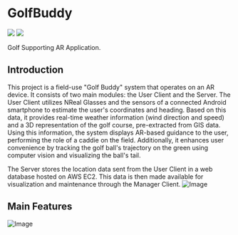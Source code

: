 # GolfBuddy
<div align="left">
	<img src="https://img.shields.io/badge/Android-3DDC84?style=flat&logo=Java&logoColor=white" />
	<img src="https://img.shields.io/badge/unity-%23000000.svg?style=flat&logo=Java&logoColor=black" />
</div>

Golf Supporting AR Application.

## Introduction
This project is a field-use "Golf Buddy" system that operates on an AR device.
It consists of two main modules: the User Client and the Server.
The User Client utilizes NReal Glasses and the sensors of a connected Android smartphone to estimate the user's coordinates and heading. Based on this data, it provides real-time weather information (wind direction and speed) and a 3D representation of the golf course, pre-extracted from GIS data.
Using this information, the system displays AR-based guidance to the user, performing the role of a caddie on the field. Additionally, it enhances user convenience by tracking the golf ball's trajectory on the green using computer vision and visualizing the ball's tail.

The Server stores the location data sent from the User Client in a web database hosted on AWS EC2. This data is then made available for visualization and maintenance through the Manager Client.
![Image](https://github.com/user-attachments/assets/06fb2b99-d28c-4568-9395-3564b7ba093c)


## Main Features
![Image](https://github.com/user-attachments/assets/7d2cc3b5-2818-4629-8f09-9cae44ff1970)
